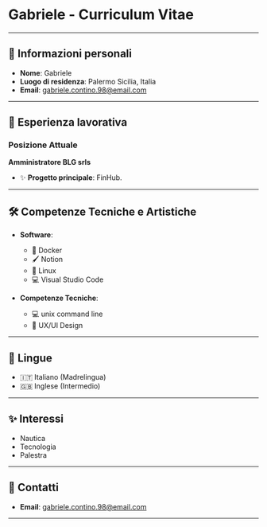 # Gabriele - Curriculum Vitae

---

## 🎨 **Informazioni personali**

- **Nome**: Gabriele  
- **Luogo di residenza**: Palermo Sicilia, Italia  
- **Email**: gabriele.contino.98@email.com  

---

## 💼 **Esperienza lavorativa**

### **Posizione Attuale**  
**Amministratore BLG srls**  

- ✨ **Progetto principale**: FinHub.



---

## 🛠️ **Competenze Tecniche e Artistiche**

- **Software**:  
  - 🐳 Docker  
  - 🖌️ Notion  
  - 🐧 Linux  
  - 💻 Visual Studio Code


- **Competenze Tecniche**:  
  - 💻 unix command line  
  - 🧠 UX/UI Design  


---

## 💬 **Lingue**

- 🇮🇹 Italiano (Madrelingua)  
- 🇬🇧 Inglese (Intermedio)  

---

## ✨ **Interessi**

- Nautica
- Tecnologia
- Palestra

---

## 📩 **Contatti**

- **Email**: gabriele.contino.98@email.com  

---
